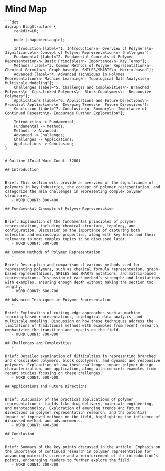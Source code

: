 # Mind Map

```graphviz
```dot
digraph BlogStructure {
    rankdir=LR;

    node [shape=rectangle];

    Introduction [label="1. Introduction\n- Overview of Polymers\n- Significance\n- Concept of Polymer Representation\n- Challenges"];
    Fundamental [label="2. Fundamental Concepts of Polymer Representation\n- Basic Principles\n- Importance\n- Key Terms"];
    Methods [label="3. Common Methods of Polymer Representation\n- Chemical Formula\n- Graph-based\n- SMILES/SMARTS\n- Matrix-based"];
    Advanced [label="4. Advanced Techniques in Polymer Representation\n- Machine Learning\n- Topological Data Analysis\n- Multiscale Modeling"];
    Challenges [label="5. Challenges and Complexities\n- Branched Polymers\n- Crosslinked Polymers\n- Block Copolymers\n- Responsive Polymers"];
    Applications [label="6. Applications and Future Directions\n- Practical Applications\n- Emerging Trends\n- Future Directions"];
    Conclusion [label="7. Conclusion\n- Summary\n- Importance of Continued Research\n- Encourage Further Exploration"];

    Introduction -> Fundamental;
    Fundamental -> Methods;
    Methods -> Advanced;
    Advanced -> Challenges;
    Challenges -> Applications;
    Applications -> Conclusion;
}
```
```

# Outline (Total Word Count: 3200)

## Introduction
   -

Brief: This section will provide an overview of the significance of polymers in key industries, the concept of polymer representation, and categorize the main challenges in representing complex polymer structures.
   - WORD COUNT: 300-400

## Fundamental Concepts of Polymer Representation
   -

Brief: Explanation of the fundamental principles of polymer representation, including chemical structure, topology, and configuration. Discussion on the importance of capturing both molecular and macroscopic properties, along with key terms and their relevance to more complex topics to be discussed later.
   - WORD COUNT: 500-600

## Common Methods of Polymer Representation
   -

Brief: Description and comparison of various methods used for representing polymers, such as chemical formula representation, graph-based representations, SMILES and SMARTS notations, and matrix-based representations. Discussion of each method’s strengths and limitations with examples, ensuring enough depth without making the section too lengthy.
   - WORD COUNT: 600-700

## Advanced Techniques in Polymer Representation
   -

Brief: Exploration of cutting-edge approaches such as machine learning-based representations, topological data analysis, and multiscale modeling. Discussion on how these techniques address the limitations of traditional methods with examples from recent research, emphasizing the transition and impacts on the field.
   - WORD COUNT: 700-800

## Challenges and Complexities
   -

Brief: Detailed examination of difficulties in representing branched and crosslinked polymers, block copolymers, and dynamic and responsive polymers. Explanation of how these challenges impact polymer design, characterization, and application, along with concrete examples from recent studies focusing on these challenges.
   - WORD COUNT: 500-600

## Applications and Future Directions
   -

Brief: Discussion of the practical applications of polymer representation in fields like drug delivery, materials engineering, and nanotechnology. Exploration of emerging trends and future directions in polymer representation research, and the potential impact of improved methods on the field, highlighting the influence of discussed methods and advancements.
   - WORD COUNT: 400-500

## Conclusion
   -

Brief: Summary of the key points discussed in the article. Emphasis on the importance of continued research in polymer representation for advancing materials science and a reinforcement of the introduction’s points, encouraging readers to further explore the field.
   - WORD COUNT: 200-300

